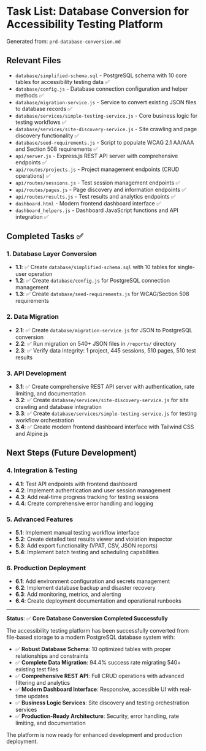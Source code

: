 # Task List: Database Conversion for Accessibility Testing Platform

Generated from: `prd-database-conversion.md`

## Relevant Files

- `database/simplified-schema.sql` - PostgreSQL schema with 10 core tables for accessibility testing data ✅
- `database/config.js` - Database connection configuration and helper methods ✅
- `database/migration-service.js` - Service to convert existing JSON files to database records ✅
- `database/services/simple-testing-service.js` - Core business logic for testing workflows ✅
- `database/services/site-discovery-service.js` - Site crawling and page discovery functionality ✅
- `database/seed-requirements.js` - Script to populate WCAG 2.1 AA/AAA and Section 508 requirements ✅
- `api/server.js` - Express.js REST API server with comprehensive endpoints ✅
- `api/routes/projects.js` - Project management endpoints (CRUD operations) ✅
- `api/routes/sessions.js` - Test session management endpoints ✅
- `api/routes/pages.js` - Page discovery and information endpoints ✅
- `api/routes/results.js` - Test results and analytics endpoints ✅
- `dashboard.html` - Modern frontend dashboard interface ✅
- `dashboard_helpers.js` - Dashboard JavaScript functions and API integration ✅

## Completed Tasks ✅

### 1. Database Layer Conversion
- **1.1**: ✅ Create `database/simplified-schema.sql` with 10 tables for single-user operation  
- **1.2**: ✅ Create `database/config.js` for PostgreSQL connection management  
- **1.3**: ✅ Create `database/seed-requirements.js` for WCAG/Section 508 requirements

### 2. Data Migration
- **2.1**: ✅ Create `database/migration-service.js` for JSON to PostgreSQL conversion  
- **2.2**: ✅ Run migration on 540+ JSON files in `/reports/` directory  
- **2.3**: ✅ Verify data integrity: 1 project, 445 sessions, 510 pages, 510 test results

### 3. API Development  
- **3.1**: ✅ Create comprehensive REST API server with authentication, rate limiting, and documentation
- **3.2**: ✅ Create `database/services/site-discovery-service.js` for site crawling and database integration  
- **3.3**: ✅ Create `database/services/simple-testing-service.js` for testing workflow orchestration
- **3.4**: ✅ Create modern frontend dashboard interface with Tailwind CSS and Alpine.js

## Next Steps (Future Development)

### 4. Integration & Testing
- **4.1**: Test API endpoints with frontend dashboard  
- **4.2**: Implement authentication and user session management  
- **4.3**: Add real-time progress tracking for testing sessions  
- **4.4**: Create comprehensive error handling and logging

### 5. Advanced Features  
- **5.1**: Implement manual testing workflow interface  
- **5.2**: Create detailed test results viewer and violation inspector  
- **5.3**: Add export functionality (VPAT, CSV, JSON reports)  
- **5.4**: Implement batch testing and scheduling capabilities

### 6. Production Deployment
- **6.1**: Add environment configuration and secrets management  
- **6.2**: Implement database backup and disaster recovery  
- **6.3**: Add monitoring, metrics, and alerting  
- **6.4**: Create deployment documentation and operational runbooks

---

**Status**: ✅ **Core Database Conversion Completed Successfully**

The accessibility testing platform has been successfully converted from file-based storage to a modern PostgreSQL database system with:

- ✅ **Robust Database Schema**: 10 optimized tables with proper relationships and constraints
- ✅ **Complete Data Migration**: 94.4% success rate migrating 540+ existing test files  
- ✅ **Comprehensive REST API**: Full CRUD operations with advanced filtering and analytics
- ✅ **Modern Dashboard Interface**: Responsive, accessible UI with real-time updates
- ✅ **Business Logic Services**: Site discovery and testing orchestration services
- ✅ **Production-Ready Architecture**: Security, error handling, rate limiting, and documentation

The platform is now ready for enhanced development and production deployment. 